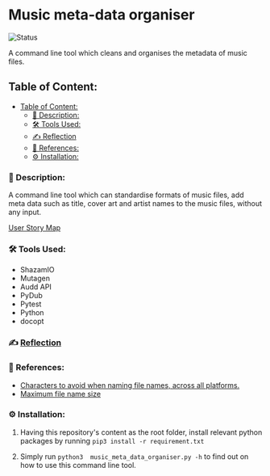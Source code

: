 # Music meta-data organiser
![Status](https://img.shields.io/badge/status-work--in--progress-red)

A command line tool which cleans and organises the metadata of music files. 


## Table of Content:
  - [Table of Content:](#table-of-content)
    - [📜 Description:](#-description)
    - [🛠️ Tools Used:](#️-tools-used)
    - [✍️ Reflection](#️-reflection)
    - [🔖 References:](#-references)
    - [⚙️ Installation:](#️-installation)

### 📜 Description:
A command line tool which can standardise formats of music files, add meta data such as title, cover art and artist names to the music files, without any input.

[User Story Map](/resources/usm.svg)

<p align="center">

</p>
<p align="center">

 </p>


### 🛠️ Tools Used:
- ShazamIO
- Mutagen
- Audd API
- PyDub
- Pytest
- Python
- docopt


### ✍️ [Reflection](/resources/reflection.md)



### 🔖 References:
- [Characters to avoid when naming file names, across all platforms.](https://www.mtu.edu/umc/services/websites/writing/characters-avoid/)
- [Maximum file name size](https://mossgreen.github.io/filenames-that-cross-platforms/)

### ⚙️ Installation:
1) Having this repository's content as the root folder, install relevant python packages by running ```pip3 install -r requirement.txt```

2) Simply run ```python3  music_meta_data_organiser.py -h``` to find out on how to use this command line tool.



